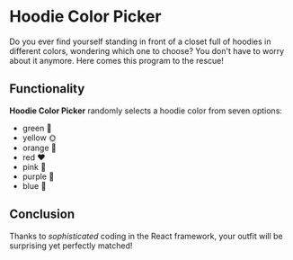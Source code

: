 # Hoodie Color Picker

Do you ever find yourself standing in front of a closet full of hoodies in different colors, wondering which one to choose? You don't have to worry about it anymore. Here comes this program to the rescue!

## Functionality

<strong>Hoodie Color Picker</strong> randomly selects a hoodie color from seven options:

- green 🐸
- yellow 🌞
- orange 🏀
- red ❤️
- pink 🎀
- purple 🍇
- blue 🐳

## Conclusion

Thanks to *sophisticated* coding in the React framework, your outfit will be surprising yet perfectly matched!
